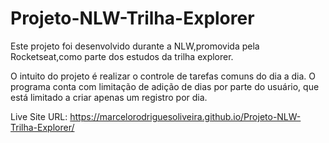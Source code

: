 # Projeto-NLW-Trilha-Explorer

Este projeto foi desenvolvido durante a NLW,promovida pela Rocketseat,como parte dos estudos da trilha explorer.

O intuito do projeto é realizar o controle de tarefas comuns do dia a dia. O programa conta com limitação de adição de dias por parte do usuário, que está limitado a criar apenas um registro por dia.

Live Site URL:  https://marcelorodriguesoliveira.github.io/Projeto-NLW-Trilha-Explorer/


